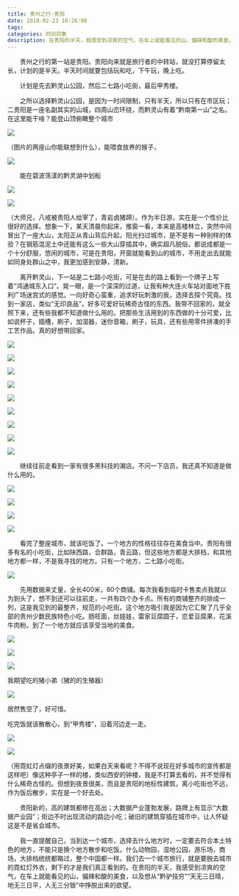 ```yaml
---
title: 贵州之行-贵阳
date: 2018-02-23 16:26:08
tags:
categories: 时间印象
description: 在贵阳的半天，我感受到凉爽的空气，在车上就能看见的山，偏辣和酸的美食，以及想从“黔驴技穷”“天无三日晴，地无三日平，人无三分银”中挣脱出来的欲望。
---
```

　　贵州之行的第一站是贵阳。贵阳向来就是旅行者的中转站，就没打算停留太长，计划的是半天。半天时间就要包括玩和吃，下午玩，晚上吃。

　　计划是先去黔灵山公园，然后二七路小吃街，最后甲秀楼。

　　之所以选择黔灵山公园，是因为一时间限制，只有半天，所以只有在市区玩；二贵阳是一座名副其实的山城，四周山峦环绕，而黔灵山有着“黔南第一山”之名。在这里能干啥？能登山顶俯瞰整个城市

![](贵州之行-贵阳/640.jpg)

（图片的两座山你能联想到什么），能喂食放养的猴子，

![](贵州之行-贵阳/6401.jpg)

　　能在碧波荡漾的黔灵湖中划船

![](贵州之行-贵阳/642.jpg)

![](贵州之行-贵阳/6402.jpg)

（大师兄，八戒被贵阳人给宰了，青岩卤猪蹄）。作为半日游，实在是一个性价比很好的选择。想象一下，某天清晨你起床，推窗一看，本来是高楼林立，突然中间冒出了一座大山，太阳正从青山背后升起，阳光扫过城市，是不是有一种别样的体验？在钢筋混泥土中还能有这么一些大山穿插其中，确实超凡脱俗。都说成都是一个十分舒服，悠闲的城市，可是在贵阳，开窗就能看到山的城市，不用走出去就能如同身处群山之中，我更加感到安静，清新。

　　离开黔灵山，下一站是二七路小吃街，可是在去的路上看到一个牌子上写着“鸿通城东入口”。晃一眼，是一个深深的过道，让我有种大连火车站对面地下胜利广场迷宫式的感觉。一向好奇心蛮重，追求好玩刺激的我，选择去探个究竟。找到一家店，类似“无印良品”，好多可爱好玩稀奇古怪的东西。我带不回家的，就全照下来，还有些我都不知道做什么用的。把那些生活用到的东西做的十分可爱，比如说杯子，插槽，刷子，加湿器，迷你音箱，刷子，玩具，还有些用零件拼凑的手工艺作品。真的好想带回家。

![](贵州之行-贵阳/6403.jpg)

![](贵州之行-贵阳/6404.jpg)

![](贵州之行-贵阳/6405.jpg)

![](贵州之行-贵阳/6406.jpg)

![](贵州之行-贵阳/6407.jpg)

![](贵州之行-贵阳/6408.jpg)

![](贵州之行-贵阳/6409.jpg)

![](贵州之行-贵阳/64010.jpg)

![](贵州之行-贵阳/64011.jpg)

　　继续往前走看到一家有很多黑科技的潮店。不问一下店员，我还真不知道是做什么用的。

![](贵州之行-贵阳/64012.jpg)

![](贵州之行-贵阳/64013.jpg)

![](贵州之行-贵阳/64014.jpg)

![](贵州之行-贵阳/64015.jpg)

　　看完了整座城市，就该吃饭了。一个地方的性格往往存在美食当中。贵阳有很多有名的小吃街，比如陕西路，合群路，青云路，但这些地方都是大排档，和其他地方都一样，不是我寻找的地方。只有一个地方，二七路小吃街。

![](贵州之行-贵阳/64016.jpg)

　　先用数据来丈量，全长400米，80个商铺。每次我看到临时卡售卖点我就以为到头了，想不到还可以往前走，一共有四个办卡点。所有的商铺整齐的排成一列，这是我见到的最整齐，规范的小吃街。这个地方吸引我是因为它汇聚了几乎全部的贵州少数民族特色小吃。肠旺面，丝娃娃，雷家豆腐圆子，恋爱豆腐果，花溪牛肉粉。到了一个地方就应该享受当地的美食。

![](贵州之行-贵阳/64017.jpg)

![](贵州之行-贵阳/64018.jpg)

![](贵州之行-贵阳/64019.jpg)

我期望吃的猪小弟（猪的的生殖器）

![](贵州之行-贵阳/64020.jpg)

居然售空了，好可惜。

吃完饭就该散散心，到“甲秀楼”，沿着河边走一走。

![](贵州之行-贵阳/64021.jpg)

![](贵州之行-贵阳/64022.jpg)

（用霓虹灯点缀的夜景好美，如果白天来看呢？不得不说现在好多城市的宣传都是这样吧）像这种亭子一样的楼，类似西安的钟楼，我是不打算去看的，并不觉得有什么稀奇古怪的。但想到夜景很美，而且是贵阳的地标性建筑，离小吃街也不远，作为饭后散步，实在是一个好去处。

　　贵阳新的，高的建筑都修在高出；大数据产业蓬勃发展，路牌上有显示“大数据产业园”；街边不时出现流动的路边小吃；破旧的建筑穿插在城市中，让人怀疑这是不是省会城市。

　　我一直提醒自己，当到达一个城市，选择去什么地方时，一定要去符合本土特色的地方，不能只是换个地方散步和吃饭。什么动物园，湿地公园，游乐场，商场，大排档统统都略过，整个中国都一样。我们去一个城市旅行，就是要脱去城市的霓虹灯外衣，剩下的才是我们真正看到的。在贵阳的半天，我感受到凉爽的空气，在车上就能看见的山，偏辣和酸的美食，以及想从“黔驴技穷”“天无三日晴，地无三日平，人无三分银”中挣脱出来的欲望。

